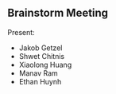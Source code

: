 ## Brainstorm Meeting
Present:
- Jakob Getzel
- Shwet Chitnis
- Xiaolong Huang
- Manav Ram
- Ethan Huynh

